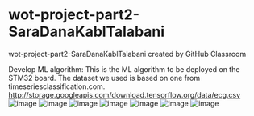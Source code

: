 # wot-project-part2-SaraDanaKablTalabani
wot-project-part2-SaraDanaKablTalabani created by GitHub Classroom

Develop ML algorithm: This is the ML algorithm to be deployed on the STM32 board.
The dataset we used is based on one from timeseriesclassification.com.
http://storage.googleapis.com/download.tensorflow.org/data/ecg.csv
![image](https://user-images.githubusercontent.com/101463904/184197986-985016a6-a92e-436e-94ae-5532da56c030.png)
![image](https://user-images.githubusercontent.com/101463904/184198177-af564f21-65e5-49a8-96e5-2cf5d2d8c5d9.png)
![image](https://user-images.githubusercontent.com/101463904/184198668-93f515c6-4ebe-4954-8ba4-36f7b2614fcc.png)
![image](https://user-images.githubusercontent.com/101463904/184198749-9c8fa472-0b60-498e-8827-3794cc24d301.png)
![image](https://user-images.githubusercontent.com/101463904/184198852-00a93218-c825-4c89-bcee-8df136f06d25.png)
![image](https://user-images.githubusercontent.com/101463904/184198977-bb645c25-5631-4c59-a9ee-d46a1f616baf.png)
![image](https://user-images.githubusercontent.com/101463904/184199130-8325d894-fc29-4d12-87ee-dd0ef09b77a3.png)
